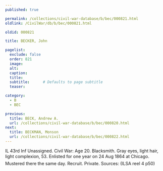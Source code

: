 ```yaml
---
published: true

permalink: /collections/civil-war-database/b/bec/000821.html
oldlink: /CivilWar/db/b/bec/000821.html

oldid: 000821

title: BECKER, John

pagelist:
  exclude: false
  order: 821
  image: 
  alt:
  caption:
  title:
  subtitle:      # Defaults to page subtitle
  teaser:

category: 
  - B 
  - BEC

previous:
  title: BECK, Andrew A.
  url: /collections/civil-war-database/b/bec/000820.html  
next:
  title: BECKMAN, Monson
  url: /collections/civil-war-database/b/bec/000822.html   
---
```

IL 43rd Inf Unassigned. Civil War: Age 20. Blacksmith. Gray eyes, light hair, light complexion, 5&#146;3&#148;. Enlisted for one year on 24 Aug 1864 at Chicago. Mustered there the same day. Recruit. Private. Sources: (ILSA reel 4 p50)